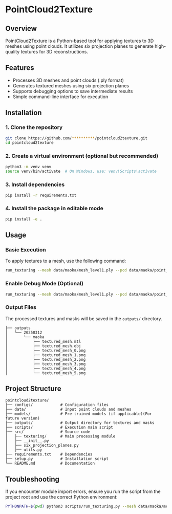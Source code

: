 # PointCloud2Texture

## Overview
PointCloud2Texture is a Python-based tool for applying textures to 3D meshes using point clouds. It utilizes six projection planes to generate high-quality textures for 3D reconstructions.

## Features
- Processes 3D meshes and point clouds (.ply format)
- Generates textured meshes using six projection planes
- Supports debugging options to save intermediate results
- Simple command-line interface for execution

## Installation
### **1. Clone the repository**
```sh
git clone https://github.com/**********/pointcloud2texture.git
cd pointcloud2texture
```

### **2. Create a virtual environment (optional but recommended)**
```sh
python3 -m venv venv
source venv/bin/activate  # On Windows, use: venv\Scripts\activate
```

### **3. Install dependencies**
```sh
pip install -r requirements.txt
```

### **4. Install the package in editable mode**
```sh
pip install -e .
```

## Usage
### **Basic Execution**
To apply textures to a mesh, use the following command:
```sh
run_texturing --mesh data/maoka/mesh_level1.ply --pcd data/maoka/point_cloud.ply
```

### **Enable Debug Mode (Optional)**
```sh
run_texturing --mesh data/maoka/mesh_level1.ply --pcd data/maoka/point_cloud.ply --debug
```

### **Output Files**
The processed textures and masks will be saved in the `outputs/` directory.
```
├── outputs
│   └── 20250312
│       └── maoka
│           ├── textured_mesh.mtl
│           ├── textured_mesh.obj
│           ├── textured_mesh_0.png
│           ├── textured_mesh_1.png
│           ├── textured_mesh_2.png
│           ├── textured_mesh_3.png
│           ├── textured_mesh_4.png
│           └── textured_mesh_5.png
```
## Project Structure
```
pointcloud2texture/
├── configs/            # Configuration files
├── data/               # Input point clouds and meshes
├── models/             # Pre-trained models (if applicable)(For future version)
├── outputs/            # Output directory for textures and masks
├── scripts/            # Execution main script
├── src/                # Source code
│   ├── texturing/      # Main processing module
│   ├── __init__.py
│   ├── six_projection_planes.py
│   ├── utils.py
├── requirements.txt    # Dependencies
├── setup.py            # Installation script
└── README.md           # Documentation
```

## Troubleshooting
If you encounter module import errors, ensure you run the script from the project root and use the correct Python environment:
```sh
PYTHONPATH=$(pwd) python3 scripts/run_texturing.py --mesh data/maoka/mesh_level1.ply --pcd data/maoka/point_cloud.ply
```


